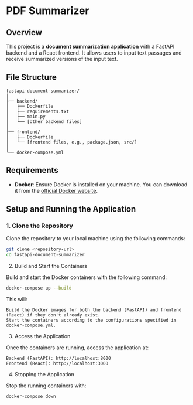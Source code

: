 # PDF Summarizer

## Overview

This project is a **document summarization application** with a FastAPI backend and a React frontend. It allows users to input text passages and receive summarized versions of the input text.

## File Structure

```plaintext
fastapi-document-summarizer/
│
├── backend/
│   ├── Dockerfile
│   ├── requirements.txt
│   ├── main.py
│   └── [other backend files]
│
├── frontend/
│   ├── Dockerfile
│   └── [frontend files, e.g., package.json, src/]
│
└── docker-compose.yml

```

## Requirements

- **Docker**: Ensure Docker is installed on your machine. You can download it from the [official Docker website](https://www.docker.com/get-started).

## Setup and Running the Application

### 1. Clone the Repository

Clone the repository to your local machine using the following commands:

```bash
git clone <repository-url>
cd fastapi-document-summarizer
```

2. Build and Start the Containers

Build and start the Docker containers with the following command:


```bash
docker-compose up --build
```

This will:

    Build the Docker images for both the backend (FastAPI) and frontend (React) if they don't already exist.
    Start the containers according to the configurations specified in docker-compose.yml.

3. Access the Application

Once the containers are running, access the application at:

    Backend (FastAPI): http://localhost:8000
    Frontend (React): http://localhost:3000

4. Stopping the Application

Stop the running containers with:


```bash
docker-compose down
```
